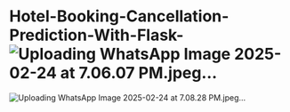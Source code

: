 # Hotel-Booking-Cancellation-Prediction-With-Flask-![Uploading WhatsApp Image 2025-02-24 at 7.06.07 PM.jpeg…]()
![Uploading WhatsApp Image 2025-02-24 at 7.08.28 PM.jpeg…]()
